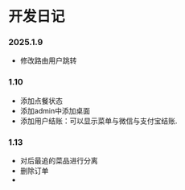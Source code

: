 # 开发日记

### 2025.1.9

- 修改路由用户跳转

### 1.10

- 添加点餐状态
- 添加admin中添加桌面
- 添加用户结账：可以显示菜单与微信与支付宝结账.

### 1.13

- 对后最追的菜品进行分离
- 删除订单
- 